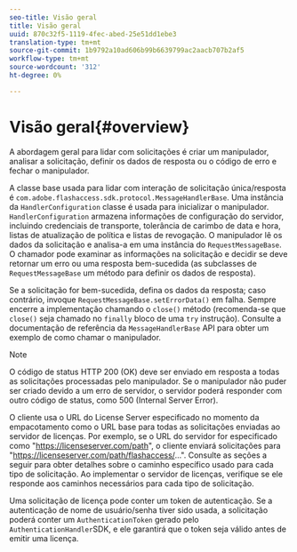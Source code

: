 ```yaml
---
seo-title: Visão geral
title: Visão geral
uuid: 870c32f5-1119-4fec-abed-25e51dd1ebe3
translation-type: tm+mt
source-git-commit: 1b9792a10ad606b99b6639799ac2aacb707b2af5
workflow-type: tm+mt
source-wordcount: '312'
ht-degree: 0%

---
```



# Visão geral{#overview}

A abordagem geral para lidar com solicitações é criar um manipulador, analisar a solicitação, definir os dados de resposta ou o código de erro e fechar o manipulador.

A classe base usada para lidar com interação de solicitação única/resposta é `com.adobe.flashaccess.sdk.protocol.MessageHandlerBase`. Uma instância da `HandlerConfiguration` classe é usada para inicializar o manipulador. `HandlerConfiguration` armazena informações de configuração do servidor, incluindo credenciais de transporte, tolerância de carimbo de data e hora, listas de atualização de política e listas de revogação. O manipulador lê os dados da solicitação e analisa-a em uma instância do `RequestMessageBase`. O chamador pode examinar as informações na solicitação e decidir se deve retornar um erro ou uma resposta bem-sucedida (as subclasses de `RequestMessageBase` um método para definir os dados de resposta).

Se a solicitação for bem-sucedida, defina os dados da resposta; caso contrário, invoque `RequestMessageBase.setErrorData()` em falha. Sempre encerre a implementação chamando o `close()` método (recomenda-se que `close()` seja chamado no `finally` bloco de uma `try` instrução). Consulte a documentação de referência da `MessageHandlerBase` API para obter um exemplo de como chamar o manipulador.

>[!NOTE]
>
>O código de status HTTP 200 (OK) deve ser enviado em resposta a todas as solicitações processadas pelo manipulador. Se o manipulador não puder ser criado devido a um erro de servidor, o servidor poderá responder com outro código de status, como 500 (Internal Server Error).

O cliente usa o URL do License Server especificado no momento da empacotamento como o URL base para todas as solicitações enviadas ao servidor de licenças. Por exemplo, se o URL do servidor for especificado como &quot;<span></span>https://licenseserver.com/path&quot;, o cliente enviará solicitações para &quot;<span></span>https://licenseserver.com/path/flashaccess/...&quot;. Consulte as seções a seguir para obter detalhes sobre o caminho específico usado para cada tipo de solicitação. Ao implementar o servidor de licenças, verifique se ele responde aos caminhos necessários para cada tipo de solicitação.

Uma solicitação de licença pode conter um token de autenticação. Se a autenticação de nome de usuário/senha tiver sido usada, a solicitação poderá conter um `AuthenticationToken` gerado pelo `AuthenticationHandler`SDK, e ele garantirá que o token seja válido antes de emitir uma licença.
